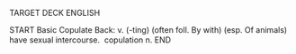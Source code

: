 TARGET DECK
ENGLISH

START
Basic
Copulate
Back: v. (-ting) (often foll. By with) (esp. Of animals) have sexual intercourse.  copulation n.
END
